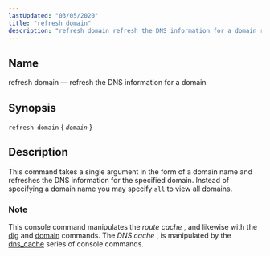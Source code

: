 ```yaml
---
lastUpdated: "03/05/2020"
title: "refresh domain"
description: "refresh domain refresh the DNS information for a domain refresh domain domain This command takes a single argument in the form of a domain name and refreshes the DNS information for the specified domain Instead of specifying a domain name you may specify all to view all domains This console..."
---
```


<a name="console_commands.refresh_domain"></a> 
## Name

refresh domain — refresh the DNS information for a domain

## Synopsis

`refresh domain` { *`domain`* }

<a name="idp13188880"></a> 
## Description

This command takes a single argument in the form of a domain name and refreshes the DNS information for the specified domain. Instead of specifying a domain name you may specify `all` to view all domains.

### Note

This console command manipulates the *route cache* , and likewise with the [dig](/momentum/4/console-commands/dig) and [domain](/momentum/4/console-commands/domain) commands. The *DNS cache* , is manipulated by the [dns_cache](/momentum/4/console-commands/dns-cache) series of console commands.